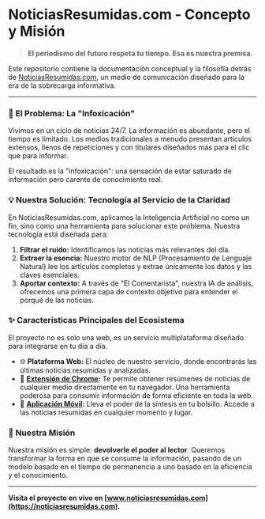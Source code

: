 # NoticiasResumidas.com - Concepto y Misión

> **El periodismo del futuro respeta tu tiempo. Esa es nuestra premisa.**

Este repositorio contiene la documentación conceptual y la filosofía detrás de [NoticiasResumidas.com](https://noticiasresumidas.com), un medio de comunicación diseñado para la era de la sobrecarga informativa.

---

### 🎯 El Problema: La "Infoxicación"

Vivimos en un ciclo de noticias 24/7. La información es abundante, pero el tiempo es limitado. Los medios tradicionales a menudo presentan artículos extensos, llenos de repeticiones y con titulares diseñados más para el clic que para informar.

El resultado es la "infoxicación": una sensación de estar saturado de información pero carente de conocimiento real.

### 💡 Nuestra Solución: Tecnología al Servicio de la Claridad

En NoticiasResumidas.com, aplicamos la Inteligencia Artificial no como un fin, sino como una herramienta para solucionar este problema. Nuestra tecnología está diseñada para:

1.  **Filtrar el ruido:** Identificamos las noticias más relevantes del día.
2.  **Extraer la esencia:** Nuestro motor de NLP (Procesamiento de Lenguaje Natural) lee los artículos completos y extrae únicamente los datos y las claves esenciales.
3.  **Aportar contexto:** A través de "El Comentarista", nuestra IA de análisis, ofrecemos una primera capa de contexto objetivo para entender el porqué de las noticias.

### ✨ Características Principales del Ecosistema

El proyecto no es solo una web, es un servicio multiplataforma diseñado para integrarse en tu día a día.

*   🌐 **Plataforma Web:** El núcleo de nuestro servicio, donde encontrarás las últimas noticias resumidas y analizadas.
*   📰 **[Extensión de Chrome](https://noticiasresumidas.com/extension-chrome/):** Te permite obtener resúmenes de noticias de cualquier medio directamente en tu navegador. Una herramienta poderosa para consumir información de forma eficiente en toda la web.
*   📱 **[Aplicación Móvil](https://noticiasresumidas.com/app-movil/):** Lleva el poder de la síntesis en tu bolsillo. Accede a las noticias resumidas en cualquier momento y lugar.

### 🚀 Nuestra Misión

Nuestra misión es simple: **devolverle el poder al lector**. Queremos transformar la forma en que se consume la información, pasando de un modelo basado en el tiempo de permanencia a uno basado en la eficiencia y el conocimiento.

---

**Visita el proyecto en vivo en [www.noticiasresumidas.com](https://noticiasresumidas.com).**
